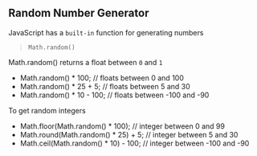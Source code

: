 ## Random Number Generator

JavaScript has a `built-in`
function for generating numbers

> `Math.random()`

Math.random() returns a float between `0` and `1`

- Math.random() \* 100; // floats between 0 and 100
- Math.random() \* 25 + 5; // floats between 5 and 30
- Math.random() \* 10 - 100; // floats between -100 and -90

To get random integers

- Math.floor(Math.random() \* 100); // integer between 0 and 99
- Math.round(Math.random() \* 25) + 5; // integer between 5 and 30
- Math.ceil(Math.random() \* 10) - 100; // integer between -100 and -90
